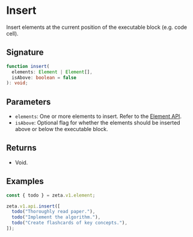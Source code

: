 # Insert

Insert elements at the current position of the executable block (e.g. code cell).

## Signature

```TypeScript
function insert(
  elements: Element | Element[],
  isAbove: boolean = false
): void;
```

## Parameters

- `elements`: One or more elements to insert. Refer to the [Element API](/guide/zeta-api/element-api/overview).
- `isAbove`: Optional flag for whether the elements should be inserted above or below the executable block.

## Returns

- Void.

## Examples

```TypeScript
const { todo } = zeta.v1.element;

zeta.v1.api.insert([
  todo("Thoroughly read paper."),
  todo("Implement the algorithm."),
  todo("Create flashcards of key concepts."),
]);
```
